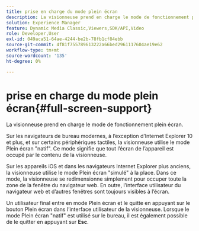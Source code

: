 ```yaml
---
title: prise en charge du mode plein écran
description: La visionneuse prend en charge le mode de fonctionnement plein écran.
solution: Experience Manager
feature: Dynamic Media Classic,Viewers,SDK/API,Video
role: Developer,User
exl-id: 049aca51-64ae-4244-be2b-78fb1cf84ebb
source-git-commit: 4f81f755789613222a66bed2961117604ae19e62
workflow-type: tm+mt
source-wordcount: '135'
ht-degree: 0%

---
```


# prise en charge du mode plein écran{#full-screen-support}

La visionneuse prend en charge le mode de fonctionnement plein écran.

Sur les navigateurs de bureau modernes, à l’exception d’Internet Explorer 10 et plus, et sur certains périphériques tactiles, la visionneuse utilise le mode Plein écran &quot;natif&quot;. Ce mode signifie que tout l’écran de l’appareil est occupé par le contenu de la visionneuse.

Sur les appareils iOS et dans les navigateurs Internet Explorer plus anciens, la visionneuse utilise le mode Plein écran &quot;simulé&quot; à la place. Dans ce mode, la visionneuse se redimensionne simplement pour occuper toute la zone de la fenêtre du navigateur web. En outre, l’interface utilisateur du navigateur web et d’autres fenêtres sont toujours visibles à l’écran.

Un utilisateur final entre en mode Plein écran et le quitte en appuyant sur le bouton Plein écran dans l’interface utilisateur de la visionneuse. Lorsque le mode Plein écran &quot;natif&quot; est utilisé sur le bureau, il est également possible de le quitter en appuyant sur **Esc**.
